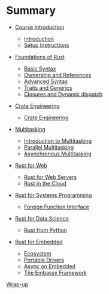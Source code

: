 # Summary

- [Course Introduction]()
	- [Introduction](introduction.md)
	- [Setup Instructions](instructions.md)

- [Foundations of Rust]()
	- [Basic Syntax](basic-syntax.md)
	- [Ownership and References](ownership-and-references.md)
	- [Advanced Syntax](advanced-syntax.md)
	- [Traits and Generics](traits-and-generics.md)
	- [Closures and Dynamic dispatch](closures-and-dynamic-dispatch.md)

- [Crate Engineering]()
	- [Crate Engineering](crate-engineering.md)

- [Multitasking]()
	- [Introduction to Multitasking](introduction-to-multitasking.md)
	- [Parallel Multitasking](parallel-multitasking.md)
	- [Asynchronous Multitasking](asynchronous-multitasking.md)

- [Rust for Web]()
	- [Rust for Web Servers](rust-for-web-servers.md)
	- [Rust in the Cloud](rust-in-the-cloud.md)

- [Rust for Systems Programming]()
	- [Foreign Function Interface](foreign-function-interface.md)

- [Rust for Data Science]()
	- [Rust from Python](rust-from-python.md)

- [Rust for Embedded]()
	- [Ecosystem](embedded-ecosystem.md)
	- [Portable Drivers](portable-drivers.md)
	- [Async on Embedded](async-on-embedded.md)
	- [The Embassy Framework](embassy-framework.md)

[Wrap-up](./wrap-up.md)
